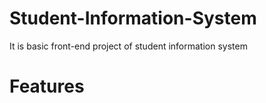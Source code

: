 # Student-Information-System
It is basic front-end project of student information system

# Features
